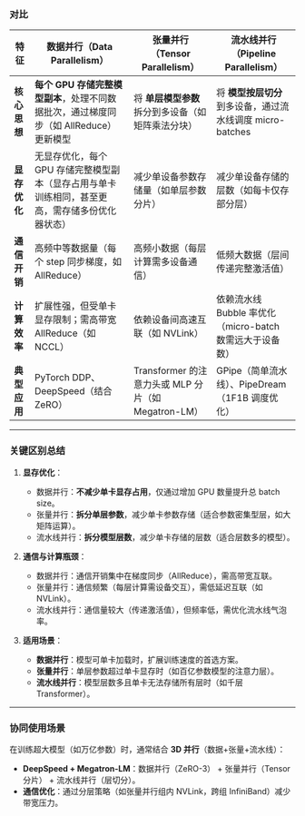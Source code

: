 ### 对比

| **特征**                | **数据并行（Data Parallelism）**                                                                 | **张量并行（Tensor Parallelism）**                                              | **流水线并行（Pipeline Parallelism）**                                           |
|-------------------------|-------------------------------------------------------------------------------------------------|---------------------------------------------------------------------------------|---------------------------------------------------------------------------------|
| **核心思想**            | **每个 GPU 存储完整模型副本**，处理不同数据批次，通过梯度同步（如 AllReduce）更新模型           | 将 **单层模型参数** 拆分到多设备（如矩阵乘法分块）                              | 将 **模型按层切分** 到多设备，通过流水线调度 micro-batches                       |
| **显存优化**            | 无显存优化，每个 GPU 存储完整模型副本（显存占用与单卡训练相同，甚至更高，需存储多份优化器状态） | 减少单设备参数存储量（如单层参数分片）                                          | 减少单设备存储的层数（如每卡仅存部分层）                                        |
| **通信开销**            | 高频中等数据量（每个 step 同步梯度，如 AllReduce）                                              | 高频小数据（每层计算需多设备通信）                                              | 低频大数据（层间传递完整激活值）                                                |
| **计算效率**            | 扩展性强，但受单卡显存限制；需高带宽 AllReduce（如 NCCL）                                      | 依赖设备间高速互联（如 NVLink）                                                 | 依赖流水线 Bubble 率优化（micro-batch 数需远大于设备数）                        |
| **典型应用**            | PyTorch DDP、DeepSpeed（结合 ZeRO）                                                             | Transformer 的注意力头或 MLP 分片（如 Megatron-LM）                            | GPipe（简单流水线）、PipeDream（1F1B 调度优化）                                 |

---

### **关键区别总结**
1. **显存优化**：
   - 数据并行：**不减少单卡显存占用**，仅通过增加 GPU 数量提升总 batch size。
   - 张量并行：**拆分单层参数**，减少单卡参数存储（适合参数密集型层，如大矩阵运算）。
   - 流水线并行：**拆分模型层数**，减少单卡存储的层数（适合层数多的模型）。

2. **通信与计算瓶颈**：
   - 数据并行：通信开销集中在梯度同步（AllReduce），需高带宽互联。
   - 张量并行：通信频繁（每层计算需设备交互），需低延迟互联（如 NVLink）。
   - 流水线并行：通信量较大（传递激活值），但频率低，需优化流水线气泡率。

3. **适用场景**：
   - **数据并行**：模型可单卡加载时，扩展训练速度的首选方案。
   - **张量并行**：单层参数超过单卡显存时（如百亿参数模型的注意力层）。
   - **流水线并行**：模型层数多且单卡无法存储所有层时（如千层 Transformer）。

---

### **协同使用场景**
在训练超大模型（如万亿参数）时，通常结合 **3D 并行**（数据+张量+流水线）：
- **DeepSpeed + Megatron-LM**：数据并行（ZeRO-3） + 张量并行（Tensor分片） + 流水线并行（层切分）。
- **通信优化**：通过分层策略（如张量并行组内 NVLink，跨组 InfiniBand）减少带宽压力。
